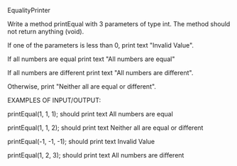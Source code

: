 EqualityPrinter

Write a method printEqual with 3 parameters of type int. The method should not return anything (void).

If one of the parameters is less than 0, print text "Invalid Value".

If all numbers are equal print text "All numbers are equal"

If all numbers are different print text "All numbers are different".

Otherwise, print "Neither all are equal or different".



EXAMPLES OF INPUT/OUTPUT:

printEqual(1, 1, 1); should print text All numbers are equal

printEqual(1, 1, 2); should print text Neither all are equal or different

printEqual(-1, -1, -1); should print text Invalid Value

printEqual(1, 2, 3); should print text All numbers are different